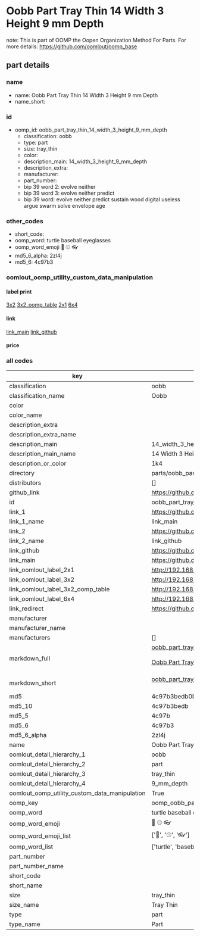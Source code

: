 # Oobb Part Tray Thin 14 Width 3 Height 9 mm Depth  

note: This is part of OOMP the Oopen Organization Method For Parts. For more details: https://github.com/oomlout/oomp_base

##  part details
  







### name
* name: Oobb Part Tray Thin 14 Width 3 Height 9 mm Depth
* name_short: 
### id
* oomp_id: oobb_part_tray_thin_14_width_3_height_9_mm_depth
  * classification: oobb
  * type: part
  * size: tray_thin
  * color: 
  * description_main: 14_width_3_height_9_mm_depth
  * description_extra: 
  * manufacturer: 
  * part_number: 
  * bip 39 word 2: evolve neither
  * bip 39 word 3: evolve neither predict
  * bip 39 word: evolve neither predict sustain wood digital useless argue swarm solve envelope age

### other_codes
* short_code: 
* oomp_word: turtle baseball eyeglasses
* oomp_word_emoji :turtle: :baseball: :eyeglasses:
* md5_6_alpha: 2zl4j
* md5_6: 4c97b3






### oomlout_oomp_utility_custom_data_manipulation
#### label print
[3x2](http://192.168.1.245:1112/?label=oomp%202zl4j)
[3x2_oomp_table](http://192.168.1.108:1112/?label=oomp%202zl4j)
[2x1](http://192.168.1.242:1112/?label=oomp%202zl4j)
[6x4](http://192.168.1.55:1112/?label=oomp%202zl4j)    

#### link

[link_main](https://github.com/oomlout/oomlout_oomp_version_1_messy/tree/main/parts/oobb_part_tray_thin_14_width_3_height_9_mm_depth) [link_github](https://github.com/oomlout/oomlout_oomp_version_1_messy/tree/main/parts/oobb_part_tray_thin_14_width_3_height_9_mm_depth)                             

#### price







### all codes 
| key | value |  
| --- | --- |  
| classification | oobb |  
| classification_name | Oobb |  
| color |  |  
| color_name |  |  
| description_extra |  |  
| description_extra_name |  |  
| description_main | 14_width_3_height_9_mm_depth |  
| description_main_name | 14 Width 3 Height 9 mm Depth |  
| description_or_color | 1k4 |  
| directory | parts/oobb_part_tray_thin_14_width_3_height_9_mm_depth |  
| distributors | [] |  
| github_link | https://github.com/oomlout/oomlout_oomp_part_src/tree/main/parts/oobb_part_tray_thin_14_width_3_height_9_mm_depth |  
| id | oobb_part_tray_thin_14_width_3_height_9_mm_depth |  
| link_1 | https://github.com/oomlout/oomlout_oomp_version_1_messy/tree/main/parts/oobb_part_tray_thin_14_width_3_height_9_mm_depth |  
| link_1_name | link_main |  
| link_2 | https://github.com/oomlout/oomlout_oomp_version_1_messy/tree/main/parts/oobb_part_tray_thin_14_width_3_height_9_mm_depth |  
| link_2_name | link_github |  
| link_github | https://github.com/oomlout/oomlout_oomp_version_1_messy/tree/main/parts/oobb_part_tray_thin_14_width_3_height_9_mm_depth |  
| link_main | https://github.com/oomlout/oomlout_oomp_version_1_messy/tree/main/parts/oobb_part_tray_thin_14_width_3_height_9_mm_depth |  
| link_oomlout_label_2x1 | http://192.168.1.242:1112/?label=oomp%202zl4j |  
| link_oomlout_label_3x2 | http://192.168.1.245:1112/?label=oomp%202zl4j |  
| link_oomlout_label_3x2_oomp_table | http://192.168.1.108:1112/?label=oomp%202zl4j |  
| link_oomlout_label_6x4 | http://192.168.1.55:1112/?label=oomp%202zl4j |  
| link_redirect | https://github.com/oomlout/oomlout_oomp_version_1_messy/tree/main/parts/oobb_part_tray_thin_14_width_3_height_9_mm_depth |  
| manufacturer |  |  
| manufacturer_name |  |  
| manufacturers | [] |  
| markdown_full | [oobb_part_tray_thin_14_width_3_height_9_mm_depth](none)<br>[](none)<br>[Oobb Part Tray Thin 14 Width 3 Height 9 Mm Depth](none)<br><br> |  
| markdown_short | [oobb_part_tray_thin_14_width_3_height_9_mm_depth](none)<br><br> |  
| md5 | 4c97b3bedb0b9e00f7fe9daf53650a71 |  
| md5_10 | 4c97b3bedb |  
| md5_5 | 4c97b |  
| md5_6 | 4c97b3 |  
| md5_6_alpha | 2zl4j |  
| name | Oobb Part Tray Thin 14 Width 3 Height 9 mm Depth |  
| oomlout_detail_hierarchy_1 | oobb |  
| oomlout_detail_hierarchy_2 | part |  
| oomlout_detail_hierarchy_3 | tray_thin |  
| oomlout_detail_hierarchy_4 | 9_mm_depth |  
| oomlout_oomp_utility_custom_data_manipulation | True |  
| oomp_key | oomp_oobb_part_tray_thin_14_width_3_height_9_mm_depth |  
| oomp_word | turtle baseball eyeglasses |  
| oomp_word_emoji | :turtle: :baseball: :eyeglasses: |  
| oomp_word_emoji_list | [':turtle:', ':baseball:', ':eyeglasses:'] |  
| oomp_word_list | ['turtle', 'baseball', 'eyeglasses'] |  
| part_number |  |  
| part_number_name |  |  
| short_code |  |  
| short_name |  |  
| size | tray_thin |  
| size_name | Tray Thin |  
| type | part |  
| type_name | Part |  
